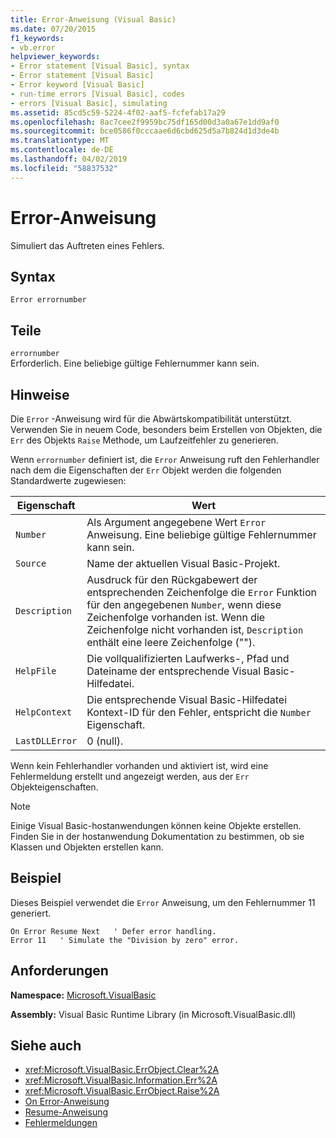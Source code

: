 ```yaml
---
title: Error-Anweisung (Visual Basic)
ms.date: 07/20/2015
f1_keywords:
- vb.error
helpviewer_keywords:
- Error statement [Visual Basic], syntax
- Error statement [Visual Basic]
- Error keyword [Visual Basic]
- run-time errors [Visual Basic], codes
- errors [Visual Basic], simulating
ms.assetid: 85cd5c59-5224-4f02-aaf5-fcfefab17a29
ms.openlocfilehash: 8ac7cee2f9959bc75df165d00d3a0a67e1dd9af0
ms.sourcegitcommit: bce0586f0cccaae6d6cbd625d5a7b824d1d3de4b
ms.translationtype: MT
ms.contentlocale: de-DE
ms.lasthandoff: 04/02/2019
ms.locfileid: "58837532"
---
```

# <a name="error-statement"></a>Error-Anweisung
Simuliert das Auftreten eines Fehlers.  
  
## <a name="syntax"></a>Syntax  
  
```  
Error errornumber  
```  
  
## <a name="parts"></a>Teile  
 `errornumber`  
 Erforderlich. Eine beliebige gültige Fehlernummer kann sein.  
  
## <a name="remarks"></a>Hinweise  
 Die `Error` -Anweisung wird für die Abwärtskompatibilität unterstützt. Verwenden Sie in neuem Code, besonders beim Erstellen von Objekten, die `Err` des Objekts `Raise` Methode, um Laufzeitfehler zu generieren.  
  
 Wenn `errornumber` definiert ist, die `Error` Anweisung ruft den Fehlerhandler nach dem die Eigenschaften der `Err` Objekt werden die folgenden Standardwerte zugewiesen:  
  
|Eigenschaft|Wert|  
|--------------|-----------|  
|`Number`|Als Argument angegebene Wert `Error` Anweisung. Eine beliebige gültige Fehlernummer kann sein.|  
|`Source`|Name der aktuellen Visual Basic-Projekt.|  
|`Description`|Ausdruck für den Rückgabewert der entsprechenden Zeichenfolge die `Error` Funktion für den angegebenen `Number`, wenn diese Zeichenfolge vorhanden ist. Wenn die Zeichenfolge nicht vorhanden ist, `Description` enthält eine leere Zeichenfolge ("").|  
|`HelpFile`|Die vollqualifizierten Laufwerks-, Pfad und Dateiname der entsprechende Visual Basic-Hilfedatei.|  
|`HelpContext`|Die entsprechende Visual Basic-Hilfedatei Kontext-ID für den Fehler, entspricht die `Number` Eigenschaft.|  
|`LastDLLError`|0 (null).|  
  
 Wenn kein Fehlerhandler vorhanden und aktiviert ist, wird eine Fehlermeldung erstellt und angezeigt werden, aus der `Err` Objekteigenschaften.  
  
> [!NOTE]
>  Einige Visual Basic-hostanwendungen können keine Objekte erstellen. Finden Sie in der hostanwendung Dokumentation zu bestimmen, ob sie Klassen und Objekten erstellen kann.  
  
## <a name="example"></a>Beispiel  
 Dieses Beispiel verwendet die `Error` Anweisung, um den Fehlernummer 11 generiert.  
  
```  
On Error Resume Next   ' Defer error handling.  
Error 11   ' Simulate the "Division by zero" error.  
```  
  
## <a name="requirements"></a>Anforderungen  
 **Namespace:** [Microsoft.VisualBasic](../../../visual-basic/language-reference/runtime-library-members.md)  
  
 **Assembly:** Visual Basic Runtime Library (in Microsoft.VisualBasic.dll)  
  
## <a name="see-also"></a>Siehe auch

- <xref:Microsoft.VisualBasic.ErrObject.Clear%2A>
- <xref:Microsoft.VisualBasic.Information.Err%2A>
- <xref:Microsoft.VisualBasic.ErrObject.Raise%2A>
- [On Error-Anweisung](../../../visual-basic/language-reference/statements/on-error-statement.md)
- [Resume-Anweisung](../../../visual-basic/language-reference/statements/resume-statement.md)
- [Fehlermeldungen](../../../visual-basic/language-reference/error-messages/index.md)
